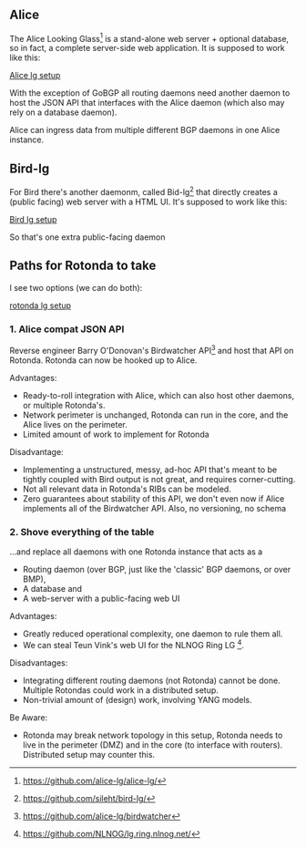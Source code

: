 ## Alice

The Alice Looking Glass[^1] is a stand-alone web server + optional database, so in fact, a complete server-side web application. It is supposed to work like this:

[Alice lg setup](alice_lg.png)

With the exception of GoBGP all routing daemons need another daemon to host the JSON API that interfaces with the Alice daemon (which also may rely on a database daemon).

Alice can ingress data from multiple different BGP daemons in one Alice instance.

## Bird-lg

For Bird there's another daemonm, called Bid-lg[^2] that directly creates a (public facing) web server with a HTML UI. It's supposed to work like this:

[Bird lg setup](bird_lg.png)

So that's one extra public-facing daemon

## Paths for Rotonda to take

I see two options (we can do both):

[rotonda lg setup](rotonda_lg.png)

### 1. Alice compat JSON API

Reverse engineer Barry O'Donovan's Birdwatcher API[^3] and host that API on Rotonda. Rotonda can now be hooked up to Alice.

Advantages:
- Ready-to-roll integration with Alice, which can also host other daemons, or multiple Rotonda's.
- Network perimeter is unchanged, Rotonda can run in the core, and the Alice lives on the perimeter.
- Limited amount of work to implement for Rotonda

Disadvantage:
- Implementing a unstructured, messy, ad-hoc API that's meant to be tightly coupled with Bird output is not great, and requires corner-cutting.
- Not all relevant data in Rotonda's RIBs can be modeled.
- Zero guarantees about stability of this API, we don't even now if Alice implements all of the Birdwatcher API. Also, no versioning, no schema
### 2. Shove everything of the table

...and replace all daemons with one Rotonda instance that acts as a 
- Routing daemon (over BGP, just like the 'classic' BGP daemons, or over BMP), 
- A database and
- A web-server with a public-facing web UI

Advantages:
- Greatly reduced operational complexity, one daemon to rule them all.
- We can steal Teun Vink's web UI for the NLNOG Ring LG [^4].

Disadvantages:
- Integrating different routing daemons (not Rotonda) cannot be done. Multiple Rotondas could work in a distributed setup.
- Non-trivial amount of (design) work, involving YANG models.

Be Aware:
- Rotonda may break network topology in this setup, Rotonda needs to live in the perimeter (DMZ) and in the core (to interface with routers). Distributed setup may counter this.

[^1]: https://github.com/alice-lg/alice-lg/
[^2]: https://github.com/sileht/bird-lg/
[^3]: https://github.com/alice-lg/birdwatcher
[^4]: https://github.com/NLNOG/lg.ring.nlnog.net/

